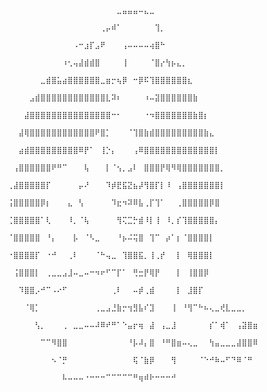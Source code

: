                                     ⠀⠀⠀⠀⠀⠀⠀⠀⠀⠀⠀⠀⠀⠀⠀⠀⠀⠀⠀⠀⣀⣤⣤⣤⠤⣄⣀⠀⠀⠀⠀⠀⠀⠀⠀⠀⠀⠀⠀⠀⠀⠀⠀⠀⠀⠀
                                    ⠀⠀⠀⠀⠀⠀⠀⠀⠀⠀⠀⠀⠀⠀⠀⠀⠀⢀⡤⠾⠁⠀⠀⠀⠀⠀⠀⢹⡀⠀⠀⠀⠀⠀⠀⠀⠀⠀⠀⠀⠀⠀⠀⠀⠀⠀
                                    ⠀⠀⠀⠀⠀⠀⠀⠀⠀⠀⠀⠀⠠⠒⣰⡏⣠⠟⠀⠀⠀⢠⠤⠤⠤⠤⢴⣿⠓⠀⠀⠀⠀⠀⠀⠀⠀⠀⠀⠀⠀⠀⠀⠀⠀⠀
                                    ⠀⠀⠀⠀⠀⠀⠀⠀⠀⠀⠰⢂⢤⣼⣾⣾⣿⠀⠀⠀⠀⢸⠀⠀⠀⠀⠈⣿⡔⢳⡦⣄⡀⠀⠀⠀⠀⠀⠀⠀⠀⠀⠀⠀⠀⠀
                                    ⠀⠀⠀⠀⠀⠀⣀⣾⣿⣥⣴⣿⣿⣿⣿⣿⣿⣀⣶⡒⢦⡿⠀⠒⡿⠯⢹⣿⣿⣿⣿⣿⣿⣆⠀⠀⠀⠀⠀⠀⠀⠀⠀⠀⠀⠀
                                    ⠀⠀⠀⠀⣠⣾⣿⣿⣿⣿⣿⣿⣿⣿⣿⣿⣿⣿⣇⠽⠆⠀⠀⠀⠀⠰⠤⣽⣿⣿⣿⣿⣿⣿⣷⠀⠀⠀⠀⠀⠀⠀⠀⠀⠀⠀
                                    ⠀⠀⠀⣼⣿⣿⣿⣿⣿⣿⣿⣿⣿⣿⣿⣿⣿⣿⣿⠒⠂⠀⠀⠀⠀⠐⠲⣿⣿⣿⣿⣿⣿⣿⣷⣿⡆⠀⠀⠀⠀⠀⠀⠀⠀⠀
                                    ⠀⠀⣼⢿⣿⣿⣿⣿⣿⣿⣿⣿⣿⣿⣿⣿⠟⣿⡁⠀⠀⠀⠈⢹⣿⣷⣾⣿⣿⣿⣿⣿⣿⣿⣿⣿⣷⣄⠀⠀⠀⠀⠀⠀⠀⠀
                                    ⠀⠀⣴⣾⣿⣿⣿⣿⣿⣿⣿⣿⣿⠿⡟⠁⠀⢸⡑⡄⠀⠀⠀⢠⠿⣿⣿⣿⣿⣿⣿⣿⣿⣿⣿⣿⣿⣿⡇⠀⠀⠀⠀⠀⠀⠀
                                    ⠀⢠⣿⣿⣿⣿⣿⣿⠟⠛⠉⠀⠀⠀⢧⠀⠀⠀⡇⠈⢢⡀⣠⠇⠀⣿⣿⣿⡟⢿⠻⢿⣿⣿⣿⣿⣿⣿⣿⡀⠀⠀⠀⠀⠀⠀
                                    ⢀⣼⣿⣿⣿⣿⣿⡏⠀⠀⠀⠀⠀⡤⠜⠀⠀⠀⠹⡾⣟⣯⣝⣦⡼⢻⣿⡏⡇⠸⠀⢠⣿⣿⣿⣿⣿⣿⣿⡇⠀⠀⠀⠀⠀⠀
                                    ⢨⣿⣿⣿⣿⣿⡿⡆⠀⠀⠀⣄⠀⢣⠀⠀⠀⠀⠀⠹⣖⠲⠽⠿⣧⢀⡏⢹⠁⠀⠀⢀⣿⣿⣿⣿⣿⡿⣿⠀⠀⠀⠀⠀⠀⠀
                                    ⢈⣿⣿⣿⣿⣿⠁⢇⠀⠀⠀⠸⡀⠈⢧⠀⠀⠀⠀⠀⢻⢍⣉⡓⣾⠸⡇⢸⠀⠸⡀⡎⢹⣿⣿⣿⣿⣿⡄⠀⠀⠀⠀⠀⠀⠀
                                    ⠈⣿⣿⣿⣿⣿⠀⠘⡄⠀⠀⠀⡧⠀⠈⠣⣀⠀⠀⠀⠘⡦⠬⢭⣿⠀⢹⠉⠀⡴⠁⡆⠈⣿⣿⣿⣿⡇⠀⠀⠀⠀⠀⠀⠀⠀
                                    ⠐⣿⣿⣿⣿⡏⠀⠐⠚⠀⠀⢀⠇⠀⠀⠀⠈⠓⢤⣀⠀⢹⣿⣿⣯⡀⢸⢀⡞⠀⠀⡇⠀⢿⣿⣿⣿⡇⠀⠀⠀⠀⠀⠀⠀⠀
                                    ⠀⢨⣿⣿⣿⡇⠀⢀⣀⣀⣠⣸⠤⣀⠤⠒⠲⠖⠋⠉⡏⠁⠀⢛⣒⡟⢿⡟⠀⠀⠀⡇⠀⢸⣿⣿⡿⠀⠀⠀⠀⠀⠀⠀⠀⠀
                                    ⠀⠀⠹⣿⣿⡠⠚⠉⠠⠔⠋⠀⠀⠀⠀⠀⠀⠀⠀⢀⠇⠀⠀⠤⡾⢀⣾⠀⠀⠀⠀⡇⠀⣸⣿⡏⠀⠀⠀⠀⠀⠀⠀⠀⠀⠀
                                    ⠀⠀⠀⠈⢿⡁⠀⠀⠀⠀⠀⠀⠀⠀⠀⠀⢀⣀⣠⣘⣷⡒⢲⣻⣧⠎⣹⠀⠀⠀⢸⠀⠘⢻⠉⠓⠦⢄⣀⢞⣇⣀⣀⡀⠀⠀
                                    ⠀⠀⠀⠀⠀⢣⡀⠀⠀⠀⢀⠀⣀⣀⠤⠤⠼⠿⠞⠛⠁⠑⣤⡖⢶⠀⣼⠀⢠⣀⣸⠀⠀⠀⠀⠀⠀⡎⠁⢾⠁⠀⢠⣽⣿⣶
                                    ⠀⠀⠀⠀⠀⠀⠉⠉⠻⣿⣿⠀⠀⠀⠀⠀⠀⠀⠀⠀⠀⠀⠘⡧⠼⡄⣿⠀⠘⠛⣿⣶⠤⢄⣀⠀⠀⢳⣤⣀⣀⣀⣼⣿⣿⠿
                                    ⠀⠀⠀⠀⠀⠀⠀⠀⠢⠈⡛⠀⠀⠀⠀⠀⠀⠀⠀⠀⠀⠀⠀⢯⠈⣷⡿⠀⠀⠀⢻⠀⠀⠀⠀⠈⠑⠚⠷⠤⠋⠙⠿⠈⠛⠀
                                    ⠀⠀⠀⠀⠀⠀⠀⠀⠀⠀⠧⠤⠤⠤⠐⠒⠒⠒⠉⠉⠉⠉⠉⠛⢶⠾⠗⠒⠒⠒⠚⠀⠀⠀⠀⠀⠀⠀⠀⠀⠀⠀⠀⠀⠀⠀
